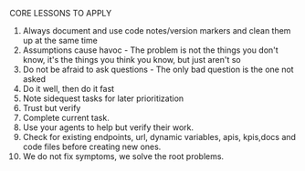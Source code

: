 CORE LESSONS TO APPLY
1. Always document and use code notes/version markers and clean them up at the same time
  2. Assumptions cause havoc - The problem is not the things you don't know, it's the things you think you know, but just aren't so
  3. Do not be afraid to ask questions - The only bad question is the one not asked
  4. Do it well, then do it fast
  5. Note sidequest tasks for later prioritization
  6. Trust but verify
  7. Complete current task.
8. Use your agents to help but verify their work.
9. Check for existing endpoints, url, dynamic variables, apis, kpis,docs and code files before creating new ones.
10. We do not fix symptoms, we solve the root problems.